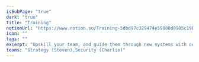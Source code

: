 ```yaml
---
isSubPage: "true"
dark: "true"
title: "Training"
notionUrl: "https://www.notion.so/Training-5dbd97c329474e59888d8985c19b2cfd"
icon: ""
tags: ""
excerpt: "Upskill your team, and guide them through new systems with our friendly, approachable training sessions."
teams: "Strategy (Steven),Security (Charlie)"
---
```

